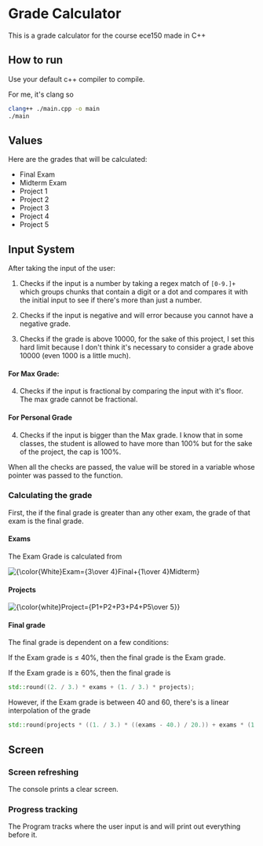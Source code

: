 # Grade Calculator

This is a grade calculator for the course ece150 made in C++

## How to run

Use your default c++ compiler to compile.

For me, it's clang so

```bash
clang++ ./main.cpp -o main
./main
```

## Values

Here are the grades that will be calculated:

- Final Exam
- Midterm Exam
- Project 1
- Project 2
- Project 3
- Project 4
- Project 5

## Input System

After taking the input of the user:

1. Checks if the input is a number by taking a regex match of `[0-9.]+` which groups chunks that contain a digit or a dot and compares it with the initial input to see if there's more than just a number.

2. Checks if the input is negative and will error because you cannot have a negative grade.

3. Checks if the grade is above 10000, for the sake of this project, I set this hard limit because I don't think it's necessary to consider a grade above 10000 (even 1000 is a little much).

#### For Max Grade:

4. Checks if the input is fractional by comparing the input with it's floor. The max grade cannot be fractional.

#### For Personal Grade

4. Checks if the input is bigger than the Max grade. I know that in some classes, the student is allowed to have more than 100% but for the sake of the project, the cap is 100%.

When all the checks are passed, the value will be stored in a variable whose pointer was passed to the function.

### Calculating the grade

First, the if the final grade is greater than any other exam, the grade of that exam is the final grade.

#### Exams

The Exam Grade is calculated from

<img src="https://latex.codecogs.com/svg.image?{\color{White}Exams={3\over&space;4}Final&plus;{1\over&space;4}Midterm}" title="{\color{White}Exam={3\over 4}Final+{1\over 4}Midterm}" />

#### Projects

<img src="https://latex.codecogs.com/svg.image?{\color{white}Project={P1&plus;P2&plus;P3&plus;P4&plus;P5\over&space;5}}" title="{\color{white}Project={P1+P2+P3+P4+P5\over 5}}" />

#### Final grade

The final grade is dependent on a few conditions:

If the Exam grade is ≤ 40%, then the final grade is the Exam grade.

If the Exam grade is ≥ 60%, then the final grade is

```cpp
std::round((2. / 3.) * exams + (1. / 3.) * projects);
```

However, if the Exam grade is between 40 and 60, there's is a linear interpolation of the grade

```cpp
std::round(projects * ((1. / 3.) * ((exams - 40.) / 20.)) + exams * (1. - ((1. / 3.) * ((exams - 40.) / 20.))))
```

## Screen

### Screen refreshing

The console prints a clear screen.

### Progress tracking

The Program tracks where the user input is and will print out everything before it.

